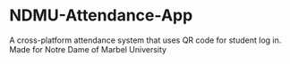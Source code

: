 # NDMU-Attendance-App
 A cross-platform attendance system that uses QR code for student log in. Made for Notre Dame of Marbel University
